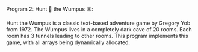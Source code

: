 Program 2: 
Hunt 🏹 the Wumpus 🕸️:

Hunt the Wumpus is a classic text-based adventure game by Gregory Yob from 1972.
The Wumpus lives in a completely dark cave of 20 rooms.  Each room has 3 tunnels leading to other rooms.
This program implements this game, with all arrays being dynamically allocated.
